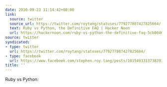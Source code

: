 ```yaml
---
date: 2016-09-23 11:14:42+00:00
link:
  source: twitter
  source_url: https://twitter.com/roytang/statuses/779277807427825664/
  text: Ruby vs Python, the Definitive FAQ | Hacker Noon
  url: https://hackernoon.com/ruby-vs-python-the-definitive-faq-5cb0046292be
source: twitter
syndicated:
- type: twitter
  url: https://twitter.com/roytang/statuses/779277807427825664/
- type: facebook
  url: https://www.facebook.com/stephen.roy.tang/posts/10154933137383912
title: ''
---
```


Ruby vs Python: 